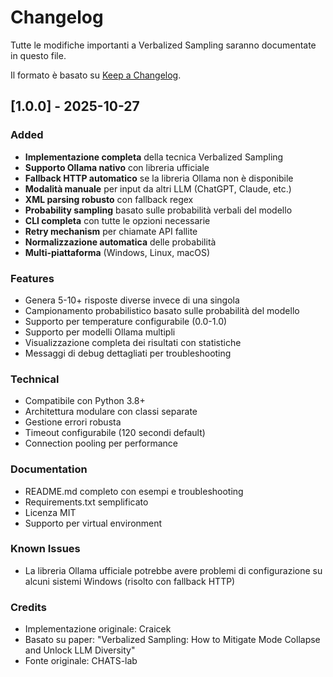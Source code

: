 # Changelog

Tutte le modifiche importanti a Verbalized Sampling saranno documentate in questo file.

Il formato è basato su [Keep a Changelog](https://keepachangelog.com/en/1.0.0/).

## [1.0.0] - 2025-10-27

### Added
- **Implementazione completa** della tecnica Verbalized Sampling
- **Supporto Ollama nativo** con libreria ufficiale
- **Fallback HTTP automatico** se la libreria Ollama non è disponibile
- **Modalità manuale** per input da altri LLM (ChatGPT, Claude, etc.)
- **XML parsing robusto** con fallback regex
- **Probability sampling** basato sulle probabilità verbali del modello
- **CLI completa** con tutte le opzioni necessarie
- **Retry mechanism** per chiamate API fallite
- **Normalizzazione automatica** delle probabilità
- **Multi-piattaforma** (Windows, Linux, macOS)

### Features
- Genera 5-10+ risposte diverse invece di una singola
- Campionamento probabilistico basato sulle probabilità del modello
- Supporto per temperature configurabile (0.0-1.0)
- Supporto per modelli Ollama multipli
- Visualizzazione completa dei risultati con statistiche
- Messaggi di debug dettagliati per troubleshooting

### Technical
- Compatibile con Python 3.8+
- Architettura modulare con classi separate
- Gestione errori robusta
- Timeout configurabile (120 secondi default)
- Connection pooling per performance

### Documentation
- README.md completo con esempi e troubleshooting
- Requirements.txt semplificato
- Licenza MIT
- Supporto per virtual environment

### Known Issues
- La libreria Ollama ufficiale potrebbe avere problemi di configurazione su alcuni sistemi Windows (risolto con fallback HTTP)

### Credits
- Implementazione originale: Craicek
- Basato su paper: "Verbalized Sampling: How to Mitigate Mode Collapse and Unlock LLM Diversity"
- Fonte originale: CHATS-lab